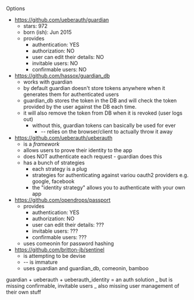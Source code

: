 Options

- https://github.com/ueberauth/guardian
    - stars: 972
    - born (ish): Jun 2015
    - provides
        - authentication: YES
        - authorization: NO
        - user can edit their details: NO
        - invitable users: NO
        - confirmable users: NO
- https://github.com/hassox/guardian_db
    - works with guardian
    - by default guardian doesn't store tokens anywhere when it generates them
      for authenticated users
    - guardian_db stores the token in the DB and will check the token provided
      by the user against the DB each time.
    - it will also remove the token from DB when it is revoked (user logs out)
        - without this, guardian tokens can basically be used for ever
            - -- relies on the browser/client to actually throw it away
- https://github.com/ueberauth/ueberauth
    - is a _framework_
    - allows users to prove their identity to the app
    - does NOT authenticate each request - guardian does this
    - has a bunch of strategies
        - each strategy is a plug
        - strategies for authenticating against variou oauth2 providers e.g.
          google, facebook
        - the "identity strategy" allows you to authenticate with your own app
- https://github.com/opendrops/passport
    - provides
        - authentication: YES
        - authorization: NO
        - user can edit their details: ???
        - invitable users: ???
        - confirmable users: ???
    - uses comeonin for password hashing
- https://github.com/britton-jb/sentinel
    - is attempting to be devise
    - -- is immature
    - uses guardian and guardian_db, comeonin, bamboo

guardian + ueberauth + ueberauth_identity = an auth solution _ but is missing
confirmable, invitable users _ also missing user management of their own stuff
